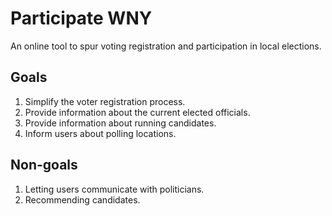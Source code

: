 Participate WNY
===============
An online tool to spur voting registration and participation in local
elections.

Goals
-----
1. Simplify the voter registration process.
2. Provide information about the current elected officials.
3. Provide information about running candidates.
4. Inform users about polling locations.

Non-goals
---------
1. Letting users communicate with politicians.
2. Recommending candidates.
